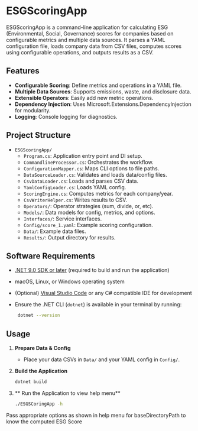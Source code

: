 # ESGScoringApp
ESGScoringApp is a command-line application for calculating ESG (Environmental, Social, Governance) scores for companies based on configurable metrics and multiple data sources. It parses a YAML configuration file, loads company data from CSV files, computes scores using configurable operations, and outputs results as a CSV.

## Features

- **Configurable Scoring**: Define metrics and operations in a YAML file.
- **Multiple Data Sources**: Supports emissions, waste, and disclosure data.
- **Extensible Operators**: Easily add new metric operations.
- **Dependency Injection**: Uses Microsoft.Extensions.DependencyInjection for modularity.
- **Logging**: Console logging for diagnostics.

## Project Structure

- `ESGScoringApp/`
  - `Program.cs`: Application entry point and DI setup.
  - `CommandlineProcessor.cs`: Orchestrates the workflow.
  - `ConfigurationMapper.cs`: Maps CLI options to file paths.
  - `DataSourceLoader.cs`: Validates and loads data/config files.
  - `CsvDataLoader.cs`: Loads and parses CSV data.
  - `YamlConfigLoader.cs`: Loads YAML config.
  - `ScoringEngine.cs`: Computes metrics for each company/year.
  - `CsvWriterHelper.cs`: Writes results to CSV.
  - `Operators/`: Operator strategies (sum, divide, or, etc).
  - `Models/`: Data models for config, metrics, and options.
  - `Interfaces/`: Service interfaces.
  - `Config/score_1.yaml`: Example scoring configuration.
  - `Data/`: Example data files.
  - `Results/`: Output directory for results.

## Software Requirements

- [.NET 9.0 SDK or later](https://dotnet.microsoft.com/download) (required to build and run the application)
- macOS, Linux, or Windows operating system
- (Optional) [Visual Studio Code](https://code.visualstudio.com/) or any C# compatible IDE for development

- Ensure the .NET CLI (`dotnet`) is available in your terminal by running:
   ```sh
    dotnet --version

## Usage

1. **Prepare Data & Config**
   - Place your data CSVs in `Data/` and your YAML config in `Config/`.

2. **Build the Application**
   ```sh
   dotnet build 

3. ** Run the Application to view help menu**
   ```sh
   ./ESGSCoringApp -h
   
Pass appropriate options as shown in help menu for baseDirectoryPath to know the computed ESG Score

